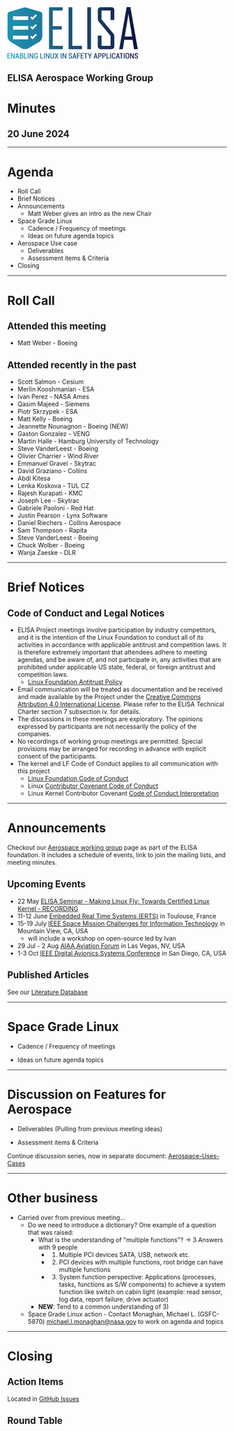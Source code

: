 
![logo](logo_elisa_small.png )

## ELISA Aerospace Working Group

# Minutes

## 20 June 2024

---

# Agenda

- Roll Call
- Brief Notices
- Announcements
  - Matt Weber gives an intro as the new Chair
- Space Grade Linux
  - Cadence / Frequency of meetings
  - Ideas on future agenda topics
- Aerospace Use case
  - Deliverables
  - Assessment items & Criteria
- Closing

---

# Roll Call

## Attended this meeting

- Matt Weber - Boeing

## Attended recently in the past

- Scott Salmon - Cesium
- Merlin Kooshmanian - ESA
- Ivan Perez - NASA Ames
- Qasim Majeed - Siemens
- Piotr Skrzypek - ESA
- Matt Kelly - Boeing
- Jeannette Nounagnon - Boeing (NEW)
- Gaston Gonzalez - VENG
- Martin Halle - Hamburg University of Technology
- Steve VanderLeest - Boeing
- Olivier Charrier - Wind River
- Emmanuel Gravel - Skytrac
- David Graziano - Collins
- Abdi Kitesa
- Lenka Koskova - TUL CZ
- Rajesh Kurapati - KMC
- Joseph Lee - Skytrac
- Gabriele Paoloni - Red Hat
- Justin Pearson - Lynx Software
- Daniel Riechers - Collins Aerospace
- Sam Thompson - Rapita
- Steve VanderLeest - Boeing
- Chuck Wolber - Boeing
- Wanja Zaeske - DLR

---

# Brief Notices

## Code of Conduct and Legal Notices

- ELISA Project meetings involve participation by industry competitors, and it is the intention of the Linux Foundation to conduct all of its activities in accordance with applicable antitrust and competition laws. It is therefore extremely important that attendees adhere to meeting agendas, and be aware of, and not participate in, any activities that are prohibited under applicable US state, federal, or foreign antitrust and competition laws.
  - [Linux Foundation Antitrust Policy](http://www.linuxfoundation.org/antitrust-policy)
- Email communication will be treated as documentation and be received and made available by the Project under the [Creative Commons Attribution 4.0 International License](http://creativecommons.org/licenses/by/4.0). Please refer to the ELISA Technical Charter section 7 subsection iv. for details.
- The discussions in these meetings are exploratory. The opinions expressed by participants are not necessarily the policy of the companies.
- No recordings of working group meetings are permitted. Special provisions may be arranged for recording in advance with explicit consent of the participants.
- The kernel and LF Code of Conduct applies to all communication with this project
  - [Linux Foundation Code of Conduct](https://www.linuxfoundation.org/code-of-conduct/)
  - Linux [Contributor Covenant Code of Conduct](https://git.kernel.org/pub/scm/linux/kernel/git/torvalds/linux.git/tree/Documentation/process/code-of-conduct.rst)
  - Linux Kernel Contributor Covenant [Code of Conduct Interpretation](https://git.kernel.org/pub/scm/linux/kernel/git/torvalds/linux.git/tree/Documentation/process/code-of-conduct-interpretation.rst)


---

# Announcements

Checkout our [Aerospace working group](https://lists.elisa.tech/g/aerospace) page as part of the ELISA foundation.  It includes a schedule of events, link to join the mailing lists, and meeting minutes.

## Upcoming Events

- 22 May [ELISA Seminar - Making Linux Fly: Towards Certified Linux Kernel - RECORDING](https://www.youtube.com/watch?v=XGuYNjr7fJo)
- 11-12 June [Embedded Real Time Systems (ERTS)](https://www.erts2024.org/) in Toulouse, France
- 15-19 July [IEEE Space Mission Challenges for Information Technology](https://smcit-scc.space) in Mountain View, CA, USA
  - will include a workshop on open-source led by Ivan
- 29 Jul - 2 Aug [AIAA Aviation Forum](https://www.aiaa.org/aviation/presentations-papers/call-for-papers) in Las Vegas, NV, USA
- 1-3 Oct [IEEE Digital Avionics Systems Conference](http://dasconline.org/) in San Diego, CA, USA

## Published Articles

See our [Literature Database](../literature-database/literature.bib)


---
# Space Grade Linux

- Cadence / Frequency of meetings

- Ideas on future agenda topics

---

# Discussion on Features for Aerospace

- Deliverables (Pulling from previous meeting ideas)

- Assessment items & Criteria

Continue discussion series, now in separate document:
[Aerospace-Uses-Cases](../Aerospace-Uses-Cases.md)

---

# Other business

- Carried over from previous meeting...
  - Do we need to introduce a dictionary? One example of a question that was raised:
    - What is the understanding of "multiple functions"? -> 3 Answers with 9 people
      - 1) Multiple PCI devices SATA, USB, network etc.
      - 2) PCI devices with multiple functions, root bridge can have multiple functions
      - 3) System function perspective: Applications (processes, tasks, functions as S/W components) to achieve a system function like switch on cabin light (example: read sensor, log data, report failure, drive actuator)
	- **NEW**: Tend to a common understanding of 3)
  - Space Grade Linux action - Contact Monaghan, Michael L. (GSFC-5870) <michael.l.monaghan@nasa.gov> to work on agenda and topics


---

# Closing

## Action Items

Located in [GitHub Issues](https://github.com/elisa-tech/wg-aerospace/issues)

## Round Table

